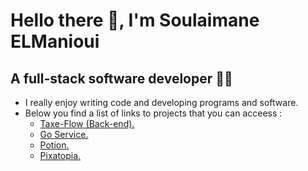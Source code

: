 # Hello there 👋, I'm Soulaimane ELManioui
## A full-stack software developer 🐱‍💻

* I really enjoy writing code and developing programs and software.
* Below you find a list of links to projects that you can acceess :
   * [Taxe-Flow (Back-end).](https://github.com/elmaniouiSoulaimane/Tax-Flow-Back-end)
   * [Go Service.](https://github.com/elmaniouiSoulaimane/Gestion-Des-Services)
   * [Potion.](https://github.com/elmaniouiSoulaimane/Potion-v1.0)
   * [Pixatopia.](https://github.com/elmaniouiSoulaimane/Pixatopia)

